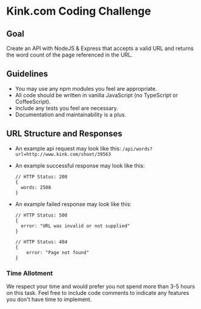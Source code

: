 # Kink.com Coding Challenge

## Goal
Create an API with NodeJS & Express that accepts a valid URL and returns the word count of the page referenced in the URL.

## Guidelines
- You may use any npm modules you feel are appropriate.
- All code should be written in vanilla JavaScript (no TypeScript or CoffeeScript).
- Include any tests you feel are necessary.
- Documentation and maintainability is a plus.

## URL Structure and Responses
- An example api request may look like this: `/api/words?url=http://www.kink.com/shoot/39563`
- An example successful response may look like this:
  ```
  // HTTP Status: 200
  {
    words: 2508
  }
  ```
  
- An example failed response may look like this:
  ```
  // HTTP Status: 500
  {
    error: "URL was invalid or not supplied"
  }

  // HTTP Status: 404
  {
	  error: "Page not found"
  }
  ```

### Time Allotment
We respect your time and would prefer you not spend more than 3-5 hours on this task. Feel free to include code comments to indicate any features you don't have time to implement.
